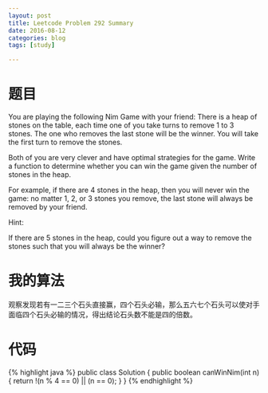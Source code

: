 ```yaml
---
layout: post
title: Leetcode Problem 292 Summary
date: 2016-08-12
categories: blog
tags: [study]

---
```


# 题目

You are playing the following Nim Game with your friend: There is a heap of stones on the table, each time one of you take turns to remove 1 to 3 stones. The one who removes the last stone will be the winner. You will take the first turn to remove the stones.

Both of you are very clever and have optimal strategies for the game. Write a function to determine whether you can win the game given the number of stones in the heap.

For example, if there are 4 stones in the heap, then you will never win the game: no matter 1, 2, or 3 stones you remove, the last stone will always be removed by your friend.

Hint:

If there are 5 stones in the heap, could you figure out a way to remove the stones such that you will always be the winner?

# 我的算法

观察发现若有一二三个石头直接赢，四个石头必输，那么五六七个石头可以使对手面临四个石头必输的情况，得出结论石头数不能是四的倍数。

# 代码

{% highlight java %}
public class Solution {
    public boolean canWinNim(int n) {
        return !(n % 4 == 0) || (n == 0);
    }
}
{% endhighlight %}